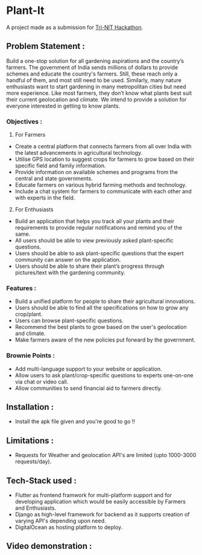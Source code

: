 
# Plant-It

A project made as a submission for [Tri-NIT Hackathon](https://unstop.com/hackathons/the-tri-nit-hackathon-national-institute-of-technology-nit-trichy-594092). 

## Problem Statement :

Build a one-stop solution for all gardening aspirations and the country’s farmers.
The government of India sends millions of dollars to provide schemes and educate the
country's farmers. Still, these reach only a handful of them, and most still need to be
used. Similarly, many nature enthusiasts want to start gardening in many metropolitan
cities but need more experience. Like most farmers, they don’t know what plants best
suit their current geolocation and climate. We intend to provide a solution for everyone
interested in getting to know plants.

### Objectives :

1. For Farmers
- Create a central platform that connects farmers from all over India with the latest advancements in agricultural technology.
- Utilise GPS location to suggest crops for farmers to grow based on their specific field and family information.
- Provide information on available schemes and programs from the central and state governments.
- Educate farmers on various hybrid farming methods and technology.
- Include a chat system for farmers to communicate with each other and with experts in the field.

2. For Enthusiasts

- Build an application that helps you track all your plants and their requirements to provide regular notifications and remind you of the same.
- All users should be able to view previously asked plant-specific questions.
- Users should be able to ask plant-specific questions that the expert community can answer on the application.
- Users should be able to share their plant’s progress through pictures/text with the gardening community.

### Features :
- Build a unified platform for people to share their agricultural innovations.
- Users should be able to find all the specifications on how to grow any crop/plant.
- Users can browse plant-specific questions.
- Recommend the best plants to grow based on the user's geolocation and climate.
- Make farmers aware of the new policies put forward by the government.

### Brownie Points :
- Add multi-language support to your website or application.
- Allow users to ask plant/crop-specific questions to experts one-on-one via chat or video call.
- Allow communities to send financial aid to farmers directly.

## Installation : 

- Install the apk file given and you're good to go !!

## Limitations : 

- Requests for Weather and geolocation API's are limited (upto 1000-3000 requests/day).

## Tech-Stack used :

- Flutter as frontend framwork for multi-platform support and for developing application which would be easily accessible by Farmers and Enthusiasts.
- Django as high-level framework for backend as it supports creation of varying API's depending upon need.
- DigitalOcean as hosting platform to deploy.

## Video demonstration :
